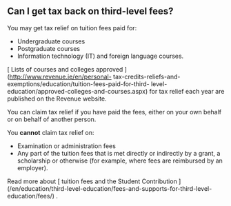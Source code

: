 ##  Can I get tax back on third-level fees?

You may get tax relief on tuition fees paid for:

  * Undergraduate courses 
  * Postgraduate courses 
  * Information technology (IT) and foreign language courses. 

[ Lists of courses and colleges approved ](http://www.revenue.ie/en/personal-
tax-credits-reliefs-and-exemptions/education/tuition-fees-paid-for-third-
level-education/approved-colleges-and-courses.aspx) for tax relief each year
are published on the Revenue website.

You can claim tax relief if you have paid the fees, either on your own behalf
or on behalf of another person.

You **cannot** claim tax relief on:

  * Examination or administration fees 
  * Any part of the tuition fees that is met directly or indirectly by a grant, a scholarship or otherwise (for example, where fees are reimbursed by an employer). 

Read more about [ tuition fees and the Student Contribution
](/en/education/third-level-education/fees-and-supports-for-third-level-
education/fees/) .
